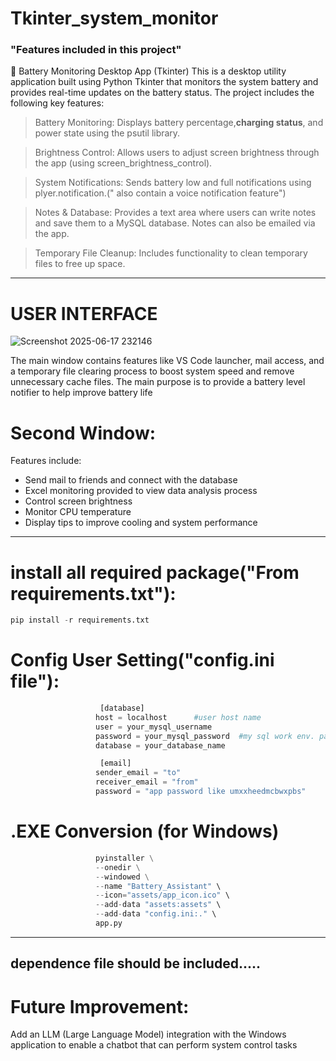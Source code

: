 # Tkinter_system_monitor


### "Features included in this project" ###

🔋 Battery Monitoring Desktop App (Tkinter)
This is a desktop utility application built using Python Tkinter that monitors the system battery and provides real-time updates on the battery status. The project includes the following key features:

> Battery Monitoring:
Displays battery percentage,**charging status**, and power state using the psutil library.

> Brightness Control:
Allows users to adjust screen brightness through the app (using screen_brightness_control).

> System Notifications:
Sends battery low and full notifications using plyer.notification.(" also contain a voice notification feature")

> Notes & Database:
Provides a text area where users can write notes and save them to a MySQL database. Notes can also be emailed via the app.

> Temporary File Cleanup:
Includes functionality to clean temporary files to free up space.
---
# USER INTERFACE
                                     
   ![Screenshot 2025-06-17 232146](https://github.com/user-attachments/assets/4e85c1dd-4933-405f-a347-767021167a7a)

The main window contains features like VS Code launcher, mail access, and a temporary file clearing process to boost system speed and remove unnecessary cache files. The main purpose is to provide a battery level notifier to help improve battery life

# Second Window:
Features include:
- Send mail to friends and connect with the database
- Excel monitoring provided to view data analysis process
- Control screen brightness
- Monitor CPU temperature
- Display tips to improve cooling and system performance
                                    
---
# install all required package("From requirements.txt"):
  ```python
  pip install -r requirements.txt
  ```

# Config User Setting("config.ini file"):
  ```python
                      [database]
                     host = localhost      #user host name
                     user = your_mysql_username  
                     password = your_mysql_password  #my sql work env. password
                     database = your_database_name  

                      [email]
                     sender_email = "to"
                     receiver_email = "from"
                     password = "app password like umxxheedmcbwxpbs"
 ```

# .EXE Conversion (for Windows)
  ``` python   
                     pyinstaller \
                     --onedir \
                     --windowed \
                     --name "Battery_Assistant" \
                     --icon="assets/app_icon.ico" \
                     --add-data "assets:assets" \
                     --add-data "config.ini:." \
                     app.py
 ```
---
dependence file should be included.....
--- 

# Future Improvement:
Add an LLM (Large Language Model) integration with the Windows application to enable a chatbot that can perform system control tasks

